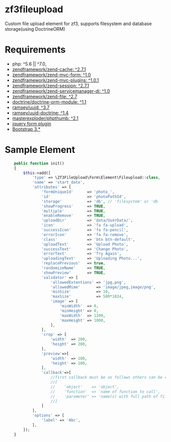 # zf3fileupload
Custom file upload element for zf3, supports filesystem and database storage(using DoctrineORM)

# Requirements
* php: ^5.6 || ^7.0,
* [zendframework/zend-cache: ^2.7.1](https://github.com/zendframework/zend-cache)
* [zendframework/zend-mvc-form: ^1.0](https://github.com/zendframework/zend-mvc-form)
* [zendframework/zend-mvc-plugins: ^1.0.1](https://github.com/zendframework/zend-mvc-plugins)
* [zendframework/zend-session: ^2.7.1](https://github.com/zendframework/zend-session)
* [zendframework/zend-servicemanager-di: ^1.0](https://github.com/zendframework/zend-servicemanager-di)
* [zendframework/zend-file: ^2.7](https://github.com/zendframework/zend-file)
* [doctrine/doctrine-orm-module: ^1.1](https://github.com/doctrine/DoctrineORMModule)
* [ramsey/uuid: ^3.7](https://github.com/ramsey/uuid)
* [ramsey/uuid-doctrine: ^1.4](https://github.com/ramsey/uuid-doctrine)
* [masterexploder/phpthumb: ^2.1](https://github.com/masterexploder/phpthumb)
* [jquery form plugin](http://malsup.com/jquery/form/)
* [Bootstrap 3.* ](https://getbootstrap.com/docs/3.3/)

# Sample Element
```php
    public function init()
    {
        $this->add([
            'type' => \Zf3FileUpload\Form\Element\Fileupload::class,
            'name' => 'start_date',
            'attributes' => [
                'formUniqueId'      => 'photo_',
                'id'                => 'photoPathId',
                'storage'           => 'db', // 'filesystem' or 'db
                'showProgress'      => TRUE,
                'multiple'          => TRUE,
                'enableRemove'      => TRUE,
                'uploadDir'         => 'data/UserData/',
                'icon'              => 'fa fa-upload',
                'successIcon'       => 'fa fa-pencil',
                'errorIcon'         => 'fa fa-remove',
                'class'             => 'btn btn-default',
                'uploadText'        => 'Upload Photo',
                'successText'       => 'Change Photo',
                'errorText'         => 'Try Again',
                'uploadingText'     => 'Uploading Photo...',
                'replacePrevious'   => true,
                'randomizeName'     => TRUE,
                'showPreview'       => TRUE,
                'validator' => [ 
                    'allowedExtentions' => 'jpg,png',
                    'allowedMime'       => 'image/jpeg,image/png',
                    'minSize'           => 10,
                    'maxSize'           => 500*1024,
                    'image' => [
                        'minWidth'  => 0,
                        'minHeight' => 0,
                        'maxWidth'  => 1200,
                        'maxHeight' => 1000,
                    ],
                ],
                'crop' => [
                    'width'  => 200,
                    'height' => 200,
                ],
                'preview'=>[
                    'width'  => 100,
                    'height' => 100,
                ],
                'callback'=>[
                    //first callback must be as follows others can be configured as user desires
                    //[
                    //    'object'    => 'object',
                    //    'function'  => 'name of function to call',
                    //    'parameter' => 'name(s) with full path of file(s) uploaded eparated with comma '
                    //]
                ]
            ],
            'options' => [
                'label' => 'Abc',
            ],
        ]);
    }
```
